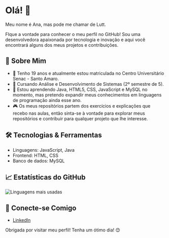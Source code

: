 # Olá! 👋
Meu nome é Ana, mas pode me chamar de Lutt.

FIque a vontade para conhecer o meu perfil no GitHub! Sou uma desenvolvedora apaixonada por tecnologia e inovação e aqui você encontrará alguns dos meus projetos e contribuições.

## 🚀 Sobre Mim
- 🔭 Tenho 19 anos e atualmente estou matriculada no Centro Universitário Senac - Santo Amaro.
- 🌱 Cursando Análise e Desenvolvimento de Sistemas (2º semestre de 5).
- 💬 Estou aprendendo Java, HTML5, CSS, JavaScript e MySQL no momento, mas pretendo expandir meus conhecimentos em linguagens de programação ainda esse ano.
- 🎮 Os meus repositórios partem dos exercícios e explicações que recebo nas aulas, então sinta-se à vontade para explorar meus repositórios e contribuir para qualquer projeto que lhe interesse.

## 🛠️ Tecnologias & Ferramentas
- Linguagens: JavaScript, Java
- Frontend: HTML, CSS
- Banco de dados: MySQL

## 📈 Estatísticas do GitHub
![Linguagens mais usadas](https://github-readme-stats.vercel.app/api/top-langs/?username=luttanteo&layout=compact&theme=radical)

## 🔗 Conecte-se Comigo
- [LinkedIn](https://www.linkedin.com/in/ana-luiza-alves-de-lima-7467ba329/)

Obrigada por visitar meu perfil! Tenha um ótimo dia! 😊
